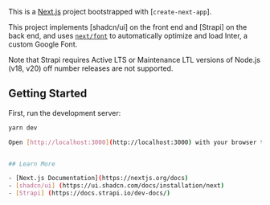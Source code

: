 This is a [Next.js](https://nextjs.org/) project bootstrapped with [`create-next-app`].

This project implements [shadcn/ui] on the front end and [Strapi] on the back end, and uses [`next/font`](https://nextjs.org/docs/basic-features/font-optimization) to automatically optimize and load Inter, a custom Google Font.

Note that Strapi requires Active LTS or Maintenance LTL versions of Node.js (v18, v20) off number releases are not supported.


## Getting Started

First, run the development server:

```bash
yarn dev

Open [http://localhost:3000](http://localhost:3000) with your browser to see the result.


## Learn More

- [Next.js Documentation](https://nextjs.org/docs)
- [shadcn/ui] (https://ui.shadcn.com/docs/installation/next)
- [Strapi] (https://docs.strapi.io/dev-docs/)